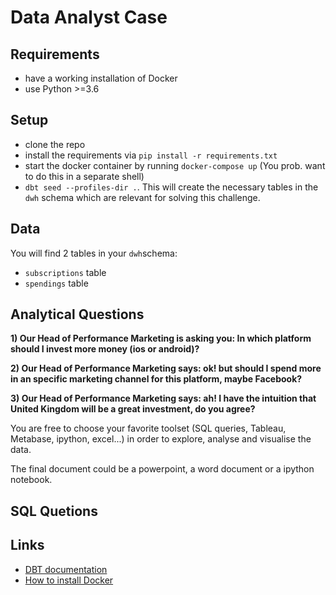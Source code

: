 # Data Analyst Case

## Requirements

* have a working installation of Docker
* use Python >=3.6

## Setup

* clone the repo
* install the requirements via `pip install -r requirements.txt`
* start the docker container by running `docker-compose up` (You prob. want to do this in a separate shell)
* `dbt seed --profiles-dir .`. This will create the necessary tables in the `dwh` schema which are relevant for solving this challenge.

## Data

You will find 2 tables in your `dwh`schema:

* `subscriptions` table
* `spendings` table

## Analytical Questions

**1) Our Head of Performance Marketing is asking you: In which platform should I invest more money (ios or android)?**

**2) Our Head of Performance Marketing says: ok! but should I spend more in an specific marketing channel for this platform, maybe Facebook?**

**3) Our Head of Performance Marketing says: ah! I have the intuition that United Kingdom will be a great investment, do you agree?**

You are free to choose your favorite toolset (SQL queries, Tableau, Metabase, ipython, excel...) in order to explore, analyse and visualise the data.

The final document could be a powerpoint, a word document or a ipython notebook.

## SQL Quetions


## Links

* [DBT documentation](https://docs.getdbt.com/)
* [How to install Docker](https://docs.docker.com/install/)
